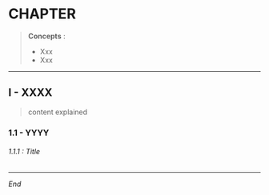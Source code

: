 CHAPTER
=======================================================================


>**Concepts** : 
> - Xxx
> - Xxx



***********************************************************************
<div style="page-break-after: always;"></div>     
  
  
I - XXXX
-----------------------------------------------------------------------

> content
> explained

###  1.1 - YYYY

###### 1.1.1 : Title



***********************************************************************
<div style="page-break-after: always;"></div>

*End*